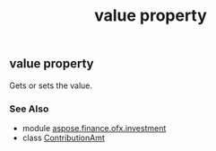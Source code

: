 ﻿---
title: value property
second_title: Aspose.Finance for Python via .NET API References
description: 
type: docs
weight: 40
url: /python-net/aspose.finance.ofx.investment/contributionamt/value/
is_root: false
---

## value property


Gets or sets the value.

### See Also
* module [aspose.finance.ofx.investment](../../)
* class [ContributionAmt](/finance/python-net/aspose.finance.ofx.investment/contributionamt)

